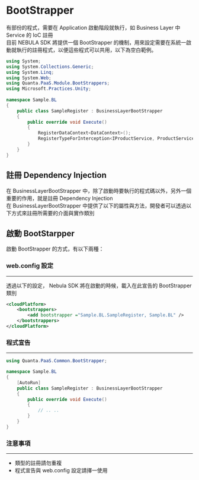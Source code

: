 
BootStrapper
================

有部份的程式，需要在 Application 啟動階段就執行，如 Business Layer 中 Service 的 IoC 註冊  
目前 NEBULA SDK 將提供一個 BootStrapper 的機制，用來設定需要在系統一啟動就執行的註冊程式，以便這些程式可以共用，以下為空白範例。

```csharp
using System;
using System.Collections.Generic;
using System.Linq;
using System.Web;
using Quanta.PaaS.Module.BootStrappers;
using Microsoft.Practices.Unity;
 
namespace Sample.BL
{
    public class SampleRegister : BusinessLayerBootStrapper
    {
        public override void Execute()
        {
            RegisterDataContext<DataContext>();
            RegisterTypeForInterception<IProductService, ProductService>();
        }
    }
}
```

註冊 Dependency Injection
----------------
在 BusinessLayerBootStrapper 中，除了啟動時要執行的程式碼以外，另外一個重要的作用，就是註冊 Dependency Injection  
在 BusinessLayerBootStrapper 中提供了以下的屬性與方法，開發者可以透過以下方式來註冊所需要的介面與實作類別  
  

啟動 BootStarpper
----------------

啟動 BootStrapper 的方式，有以下兩種：

### web.config 設定
----------------

透過以下的設定， Nebula SDK 將在啟動的時候，載入在此宣告的 BootStrapper 類別

```xml
<cloudPlatform>
    <bootstrappers>
        <add bootstrapper ="Sample.BL.SampleRegister, Sample.BL" />
    </bootstrappers>
</cloudPlatform>
```

### 程式宣告
----------------

```csharp
using Quanta.PaaS.Common.BootStrapper;

namespace Sample.BL
{
    [AutoRun]
    public class SampleRegister : BusinessLayerBootStrapper
    {
        public override void Execute()
        {
            // .. ..
        }
    }
}
```

### 注意事項
----------------

* 類型的註冊請勿重複
* 程式宣告與 web.config 設定請擇一使用
